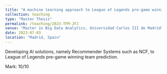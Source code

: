 ```yaml
---
title: "A machine learning approach to League of Legends pre-game winning team prediction"
collection: teaching
type: "Master Thesis"
permalink: /teaching/2023-TFM-JFJ
venue: "Master in Big Data Analytics, Universidad Carlos III de Madrid"
date: 2023-07-03
location: "Madrid, Spain"
---
```

Developing AI solutions, namely Recommender Systems such as NCF, to League of Legends pre-game winning team prediction.

Mark: 10/10
